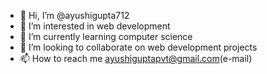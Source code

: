 - 👋 Hi, I’m @ayushigupta712
- 👀 I’m interested in web development
- 🌱 I’m currently learning computer science
- 💞️ I’m looking to collaborate on web development projects
- 📫 How to reach me ayushiguptapvt@gmail.com(e-mail)

<!---
ayushigupta712/ayushigupta712 is a ✨ special ✨ repository because its `README.md` (this file) appears on your GitHub profile.
You can click the Preview link to take a look at your changes.
--->
